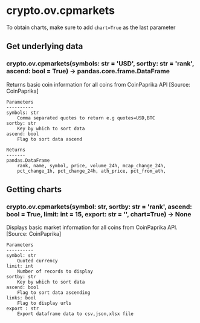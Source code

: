 # crypto.ov.cpmarkets

To obtain charts, make sure to add `chart=True` as the last parameter

## Get underlying data 
### crypto.ov.cpmarkets(symbols: str = 'USD', sortby: str = 'rank', ascend: bool = True) -> pandas.core.frame.DataFrame

Returns basic coin information for all coins from CoinPaprika API [Source: CoinPaprika]

    Parameters
    ----------
    symbols: str
        Comma separated quotes to return e.g quotes=USD,BTC
    sortby: str
        Key by which to sort data
    ascend: bool
        Flag to sort data ascend

    Returns
    -------
    pandas.DataFrame
        rank, name, symbol, price, volume_24h, mcap_change_24h,
        pct_change_1h, pct_change_24h, ath_price, pct_from_ath,

## Getting charts 
### crypto.ov.cpmarkets(symbol: str, sortby: str = 'rank', ascend: bool = True, limit: int = 15, export: str = '', chart=True) -> None

Displays basic market information for all coins from CoinPaprika API. [Source: CoinPaprika]

    Parameters
    ----------
    symbol: str
        Quoted currency
    limit: int
        Number of records to display
    sortby: str
        Key by which to sort data
    ascend: bool
        Flag to sort data ascending
    links: bool
        Flag to display urls
    export : str
        Export dataframe data to csv,json,xlsx file
